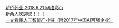   
[薪侨药业 2018.6.21 网络彩页](http://www.dianyue.me/archives/681/kgtcfs9bs1opzgsb/)  
[新余人欢迎您！！！](http://www.dianyue.me/archives/764/ldmxwf87tycxh6wz/)  
[一文看懂人工智能产业链（附2017年中国AI百强企业）](http://www.dianyue.me/archives/394/p84j7da352szq2aa/)